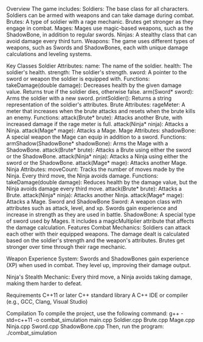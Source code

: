 Overview
The game includes:
Soldiers: The base class for all characters. Soldiers can be armed with weapons and can take damage during combat.
Brutes: A type of soldier with a rage mechanic. Brutes get stronger as they engage in combat.
Mages: Mages use magic-based weapons, such as the ShadowBone, in addition to regular swords.
Ninjas: A stealthy class that can avoid damage every third turn.
Weapons: The game uses different types of weapons, such as Swords and ShadowBones, each with unique damage calculations and leveling systems.

Key Classes
Soldier
  Attributes:
  name: The name of the soldier.
  health: The soldier's health.
  strength: The soldier's strength.
  sword: A pointer to the sword or weapon the soldier is equipped with.
  Functions:
  takeDamage(double damage): Decreases health by the given damage value. Returns true if the soldier dies, otherwise false.
  arm(Sword* sword): Arms the soldier with a new sword.
  printSoldier(): Returns a string representation of the soldier's attributes.
Brute
  Attributes:
  rageMeter: A meter that increases when the brute attacks and resets when the brute kills an enemy.
  Functions:
  attack(Brute* brute): Attacks another Brute, with increased damage if the rage meter is full.
  attack(Ninja* ninja): Attacks a Ninja.
  attack(Mage* mage): Attacks a Mage.
Mage
  Attributes:
  shadowBone: A special weapon the Mage can equip in addition to a sword.
  Functions:
  armShadow(ShadowBone* shadowBone): Arms the Mage with a ShadowBone.
  attack(Brute* brute): Attacks a Brute using either the sword or the ShadowBone.
  attack(Ninja* ninja): Attacks a Ninja using either the sword or the ShadowBone.
  attack(Mage* mage): Attacks another Mage.
Ninja
  Attributes:
  moveCount: Tracks the number of moves made by the Ninja. Every third move, the Ninja avoids damage.
  Functions:
  takeDamage(double damage): Reduces health by the damage value, but the Ninja avoids damage every third move.
  attack(Brute* brute): Attacks a Brute.
  attack(Ninja* ninja): Attacks another Ninja.
  attack(Mage* mage): Attacks a Mage.
Sword and ShadowBone
  Sword: A weapon class with attributes such as attack, level, and xp. Swords gain experience and increase in strength as they are used in battle.
  ShadowBone: A special type of sword used by Mages. It includes a magicMultiplier attribute that affects the damage calculation.
  Features
  Combat Mechanics: Soldiers can attack each other with their equipped weapons. The damage dealt is calculated based on the soldier's strength and the weapon's attributes. Brutes get stronger over time through their rage mechanic.

Weapon Experience System: Swords and ShadowBones gain experience (XP) when used in combat. They level up, improving their damage output.

Ninja's Stealth Mechanic: Every third move, a Ninja avoids taking damage, making them harder to defeat.

Requirements
C++11 or later
C++ standard library
A C++ IDE or compiler (e.g., GCC, Clang, Visual Studio)

Compilation
To compile the project, use the following command:
g++ -std=c++11 -o combat_simulation main.cpp Soldier.cpp Brute.cpp Mage.cpp Ninja.cpp Sword.cpp ShadowBone.cpp
Then, run the program:
./combat_simulation
